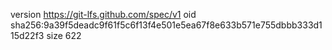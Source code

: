 version https://git-lfs.github.com/spec/v1
oid sha256:9a39f5deadc9f61f5c6f13f4e501e5ea67f8e633b571e755dbbb333d115d22f3
size 622
